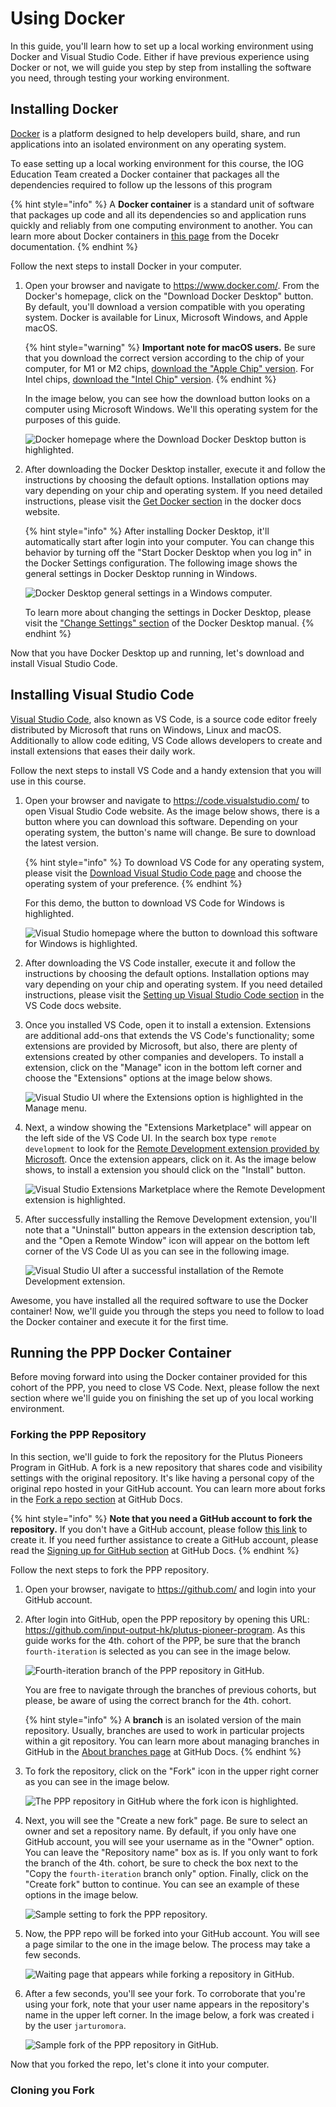 # Using Docker

In this guide, you'll learn how to set up a local working environment using Docker and Visual Studio Code. Either if have previous experience using Docker or not, we will guide you step by step from installing the software you need, through testing your working environment.

## Installing Docker

[Docker](https://www.docker.com/) is a platform designed to help developers build, share, and run applications into an isolated environment on any operating system. 

To ease setting up a local working environment for this course, the IOG Education Team created a Docker container that packages all the dependencies required to follow up the lessons of this program

{% hint style="info" %}
A **Docker container** is a standard unit of software that packages up code and all its dependencies so and application runs quickly and reliably from one computing environment to another. You can learn more about Docker containers in [this page](https://www.docker.com/resources/what-container/) from the Docekr documentation.
{% endhint %}

Follow the next steps to install Docker in your computer.

1. Open your browser and navigate to <https://www.docker.com/>. From the Docker's homepage, click on the "Download Docker Desktop" button. By default, you'll download a version compatible with you operating system. Docker is available for Linux, Microsoft Windows, and Apple macOS.

    {% hint style="warning" %}
    **Important note for macOS users.** Be sure that you download the correct version according to the chip of your computer, for M1 or M2 chips, [download the "Apple Chip" version](https://desktop.docker.com/mac/main/arm64/Docker.dmg). For Intel chips, [download the "Intel Chip" version](https://desktop.docker.com/mac/main/amd64/Docker.dmg).
    {% endhint %}

    In the image below, you can see how the download button looks on a computer using Microsoft Windows. We'll this operating system for the purposes of this guide.

    ![Docker homepage where the Download Docker Desktop button is highlighted.](images/docker-guide-01.png)

2. After downloading the Docker Desktop installer, execute it and follow the instructions by choosing the default options. Installation options may vary depending on your chip and operating system. If you need detailed instructions, please visit the [Get Docker section](https://docs.docker.com/get-docker/) in the docker docs website.

    {% hint style="info" %}
    After installing Docker Desktop, it'll automatically start after login into your computer. You can change this behavior by turning off the "Start Docker Desktop when you log in" in the Docker Settings configuration. The following image shows the general settings in Docker Desktop running in Windows.

    ![Docker Desktop general settings in a Windows computer.](images/docker-guide-02.png)

    To learn more about changing the settings in Docker Desktop, please visit the ["Change Settings" section](https://docs.docker.com/desktop/settings/mac/) of the Docker Desktop manual.
    {% endhint %}

Now that you have Docker Desktop up and running, let's download and install Visual Studio Code.

## Installing Visual Studio Code

[Visual Studio Code](https://code.visualstudio.com/), also known as VS Code, is a source code editor freely distributed by Microsoft that runs on Windows, Linux and macOS. Additionally to allow code editing, VS Code allows developers to create and install extensions that eases their daily work.

Follow the next steps to install VS Code and a handy extension that you will use in this course.

1. Open your browser and navigate to <https://code.visualstudio.com/> to open Visual Studio Code website. As the image below shows, there is a button where you 
can download this software. Depending on your operating system, the button's name will change. Be sure to download the latest version.

    {% hint style="info" %}
    To download VS Code for any operating system, please visit the [Download Visual Studio Code page](https://code.visualstudio.com/Download) and choose the operating system of your preference.
    {% endhint %}

    For this demo, the button to download VS Code for Windows is highlighted.

    ![Visual Studio homepage where the button to download this software for Windows is highlighted.](images/docker-guide-03.png)

2. After downloading the VS Code installer, execute it and follow the instructions by choosing the default options. Installation options may vary depending on your chip and operating system. If you need detailed instructions, please visit the [Setting up Visual Studio Code section](https://code.visualstudio.com/docs/setup/setup-overview) in the VS Code docs website.

3. Once you installed VS Code, open it to install a extension. Extensions are additional add-ons that extends the VS Code's functionality; some extensions are provided by Microsoft, but also, there are plenty of extensions created by other companies and developers. To install a extension, click on the "Manage" icon in the bottom left corner and choose the "Extensions" options at the image below shows.

    ![Visual Studio UI where the Extensions option is highlighted in the Manage menu.](images/docker-guide-04.png)

4. Next, a window showing the "Extensions Marketplace" will appear on the left side of the VS Code UI. In the search box type `remote development` to look for the [Remote Development extension provided by Microsoft](https://marketplace.visualstudio.com/items?itemName=ms-vscode-remote.vscode-remote-extensionpack). Once the extension appears, click on it. As the image below shows, to install a extension you should click on the "Install" button.

    ![Visual Studio Extensions Marketplace where the Remote Development extension is highlighted.](images/docker-guide-05.png)

5. After successfully installing the Remove Development extension, you'll note that a "Uninstall" button appears in the extension description tab, and the "Open a Remote Window" icon will appear on the bottom left corner of the VS Code UI as you can see in the following image.

    ![Visual Studio UI after a successful installation of the Remote Development extension.](images/docker-guide-06.png)

Awesome, you have installed all the required software to use the Docker container! Now, we'll guide you through the steps you need to follow to load the Docker container and execute it for the first time.

## Running the PPP Docker Container

Before moving forward into using the Docker container provided for this cohort of the PPP, you need to close VS Code. Next, please follow the next section where we'll guide you on finishing the set up of you local working environment.

### Forking the PPP Repository

In this section, we'll guide to fork the repository for the Plutus Pioneers Program in GitHub. A fork is a new repository that shares code and visibility settings with the original repository. It's like having a personal copy of the original repo hosted in your GitHub account. You can learn more about forks in the [Fork a repo section](https://docs.github.com/en/get-started/quickstart/fork-a-repo) at GitHub Docs.

{% hint style="info" %}
**Note that you need a GitHub account to fork the repository.** If you don't have a GitHub account, please follow [this link](https://github.com/join) to create it. If you need further assistance to create a GitHub account, please read the [Signing up for GitHub section](https://docs.github.com/en/get-started/signing-up-for-github) at GitHub Docs.
{% endhint %}

Follow the next steps to fork the PPP repository.

1. Open your browser, navigate to <https://github.com/> and login into your GitHub account.

2. After login into GitHub, open the PPP repository by opening this URL: <https://github.com/input-output-hk/plutus-pioneer-program>. As this guide works for the 4th. cohort of the PPP, be sure that the branch `fourth-iteration` is selected as you can see in the image below.

    ![Fourth-iteration branch of the PPP repository in GitHub.](images/docker-guide-07.png)

    You are free to navigate through the branches of previous cohorts, but please, be aware of using the correct branch for the 4th. cohort.
    
    {% hint style="info" %}
    A **branch** is an isolated version of the main repository. Usually, branches are used to work in particular projects within a git repository. You can learn more about managing branches in GitHub in the [About branches page](https://docs.github.com/en/pull-requests/collaborating-with-pull-requests/proposing-changes-to-your-work-with-pull-requests/about-branches) at GitHub Docs.
    {% endhint %}

3. To fork the repository, click on the "Fork" icon in the upper right corner as you can see in the image below.

    ![The PPP repository in GitHub where the fork icon is highlighted.](images/docker-guide-08.png)

4. Next, you will see the "Create a new fork" page. Be sure to select an owner and set a repository name. By default, if you only have one GitHub account, you will see your username as in the "Owner" option. You can leave the "Repository name" box as is. If you only want to fork the branch of the 4th. cohort, be sure to check the box next to the "Copy the `fourth-iteration` branch only" option. Finally, click on the "Create fork" button to continue. You can see an example of these options in the image below.

    ![Sample setting to fork the PPP repository.](images/docker-guide-09.png)

5. Now, the PPP repo will be forked into your GitHub account. You will see a page similar to the one in the image below. The process may take a few seconds.

    ![Waiting page that appears while forking a repository in GitHub.](images/docker-guide-10.png)

6. After a few seconds, you'll see your fork. To corroborate that you're using your fork, note that your user name appears in the repository's name in the upper left corner. In the image below, a fork was created i by the user `jarturomora`.

    ![Sample fork of the PPP repository in GitHub.](images/docker-guide-11.png)

Now that you forked the repo, let's clone it into your computer.

### Cloning you Fork